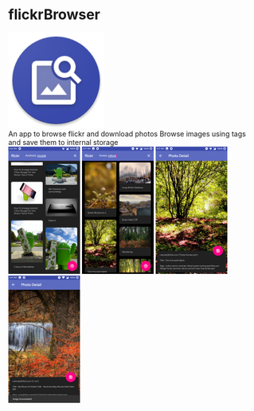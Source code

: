 # flickrBrowser
<img src = "https://raw.githubusercontent.com/HuM4NoiD/flickrBrowser/master/icon.png" /><br/>
An app to browse flickr and download photos
Browse images using tags and save them to internal storage</br>
<img src = "https://raw.githubusercontent.com/HuM4NoiD/flickrBrowser/master/screen_1.png" height = "256"/>
<img src = "https://raw.githubusercontent.com/HuM4NoiD/flickrBrowser/master/screen_2.png" height = "256"/>
<img src = "https://raw.githubusercontent.com/HuM4NoiD/flickrBrowser/master/screen_3.png" height = "256"/>
<img src = "https://raw.githubusercontent.com/HuM4NoiD/flickrBrowser/master/screen_4.png" height = "256"/>
